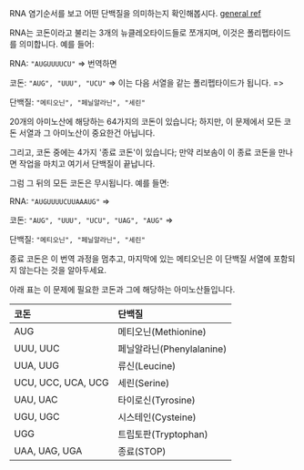 RNA 염기순서를 보고 어떤 단백질을 의미하는지 확인해봅시다.
[general ref](http://en.wikipedia.org/wiki/Translation_(biology))

RNA는 코돈이라고 불리는 3개의 뉴클레오타이드들로 쪼개지며, 이것은 폴리펩타이드를 의미합니다. 예를 들어: 

RNA: `"AUGUUUUCU"` => 번역하면

코돈: `"AUG", "UUU", "UCU"`
=> 이는 다음 서열을 같는 폴리펩타이드가 됩니다. =>

단백질: `"메티오닌", "페닐알라닌", "세린"`
 
20개의 아미노산에 해당하는 64가지의 코돈이 있습니다; 하지만, 이 문제에서 모든 코돈 서열과 그 아미노산이 중요한건 아닙니다. 

그리고, 코돈 중에는 4가지 '종료 코돈'이 있습니다; 만약 리보솜이 이 종료 코돈을 만나면 작업을 마치고 여기서 단백질이 끝납니다. 


그럼 그 뒤의 모든 코돈은 무시됩니다. 예를 들면:

RNA: `"AUGUUUUCUUAAAUG"` =>

코돈: `"AUG", "UUU", "UCU", "UAG", "AUG"` => 

단백질: `"메티오닌", "페닐알라닌", "세린"`

종료 코돈은 이 번역 과정을 멈추고, 마지막에 있는 메티오닌은 이 단백질 서열에 포함되지 않는다는 것을 알아두세요.

아래 표는 이 문제에 필요한 코돈과 그에 해당하는 아미노산들입니다. 

코돈                 | 단백질
:---                  | :---
AUG                   | 메티오닌(Methionine)
UUU, UUC              | 페닐알라닌(Phenylalanine)
UUA, UUG              | 류신(Leucine)
UCU, UCC, UCA, UCG    | 세린(Serine)
UAU, UAC              | 타이로신(Tyrosine)
UGU, UGC              | 시스테인(Cysteine)
UGG                   | 트립토판(Tryptophan)
UAA, UAG, UGA         | 종료(STOP)
